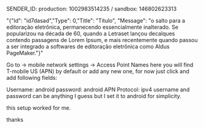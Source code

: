SENDER_ID: production: 1002983514235 / sandbox: 146802623313

"{"Id": "id7dasad","Type": 0,"Title": "Titulo", "Message": "o salto para a editoração eletrônica, permanecendo essencialmente inalterado. Se popularizou na década de 60, quando a Letraset lançou decalques contendo passagens de Lorem Ipsum, e mais recentemente quando passou a ser integrado a softwares de editoração eletrônica como Aldus PageMaker."}"

Go to -> mobile network settings -> Access Point Names here you will find T-mobile US (APN) by default or add any new one, for now just click and add following fields:

Username: android
password: android
APN Protocol: ipv4
username and password can be anything I guess but I set it to android for simplicity.

this setup worked for me.

thanks